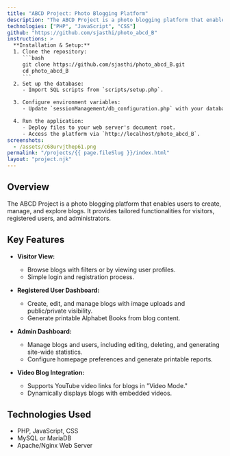 ```yaml
---
title: "ABCD Project: Photo Blogging Platform"
description: "The ABCD Project is a photo blogging platform that enables users to create, manage, and explore blogs. It provides tailored functionalities for visitors, registered users, and administrators, including advanced blog management, user controls, and dynamic content filtering."
technologies: ["PHP", "JavaScript", "CSS"]
github: "https://github.com/sjasthi/photo_abcd_B"
instructions: >
  **Installation & Setup:**
  1. Clone the repository:
     ```bash
     git clone https://github.com/sjasthi/photo_abcd_B.git
     cd photo_abcd_B
     ```
  2. Set up the database:
     - Import SQL scripts from `scripts/setup.php`.

  3. Configure environment variables:
     - Update `sessionManagement/db_configuration.php` with your database credentials.

  4. Run the application:
     - Deploy files to your web server's document root.
     - Access the platform via `http://localhost/photo_abcd_B`.
screenshots:
  - /assets/c68urvjthep61.png
permalink: "/projects/{{ page.fileSlug }}/index.html"
layout: "project.njk"
---
```


## Overview

The ABCD Project is a photo blogging platform that enables users to create, manage, and explore blogs. It provides tailored functionalities for visitors, registered users, and administrators.

## Key Features

- **Visitor View:**
  - Browse blogs with filters or by viewing user profiles.
  - Simple login and registration process.

- **Registered User Dashboard:**
  - Create, edit, and manage blogs with image uploads and public/private visibility.
  - Generate printable Alphabet Books from blog content.

- **Admin Dashboard:**
  - Manage blogs and users, including editing, deleting, and generating site-wide statistics.
  - Configure homepage preferences and generate printable reports.

- **Video Blog Integration:**
  - Supports YouTube video links for blogs in "Video Mode."
  - Dynamically displays blogs with embedded videos.

## Technologies Used

- PHP, JavaScript, CSS
- MySQL or MariaDB
- Apache/Nginx Web Server
